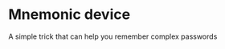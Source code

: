 [Title]: # (Mnemonic device)
[Difficulty]: # (Beginner)
[Order]: # (77)

# Mnemonic device

A simple trick that can help you remember complex passwords